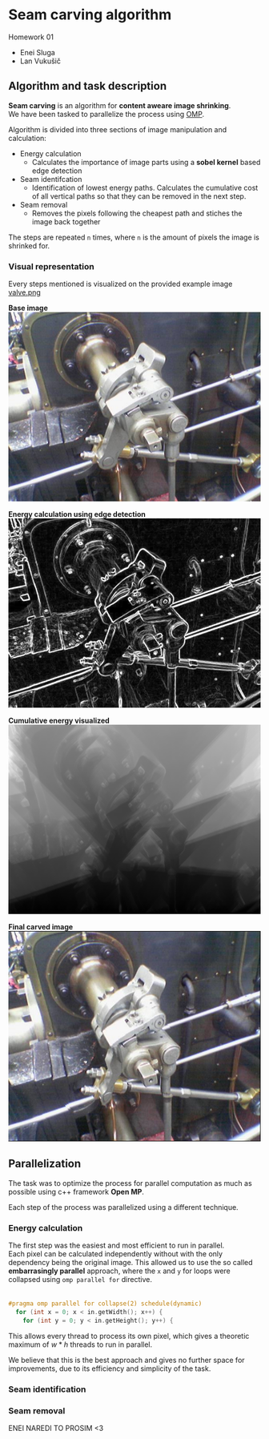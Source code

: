 # Seam carving algorithm

Homework 01
- Enei Sluga
- Lan Vukušič

## Algorithm and task description

**Seam carving** is an algorithm for **content aweare image shrinking**.  
We have been tasked to parallelize the process using [OMP](https://www.openmp.org/).

Algorithm is divided into three sections of image manipulation and calculation:

- Energy calculation
  - Calculates the importance of image parts using a **sobel kernel** based edge detection
- Seam identifcation
  - Identification of lowest energy paths. Calculates the cumulative cost of all vertical paths so that they can be removed in the next step.
- Seam removal
  - Removes the pixels following the cheapest path and stiches the image back together

The steps are repeated `n` times, where `n` is the amount of pixels the image is shrinked for.

### Visual representation

Every steps mentioned is visualized on the provided example image [valve.png](./valve.png)  

**Base image**  
![Base image](./valve.png)  

**Energy calculation using edge detection**  
![Energy image](./valve_energy.png)

**Cumulative energy visualized**  
![Seams image](./testout.png)

**Final carved image**  
![Output image](./valve_carved.png)

## Parallelization

The task was to optimize the process for parallel computation as much as possible using c++ framework **Open MP**.  

Each step of the process was parallelized using a different technique.

### Energy calculation

The first step was the easiest and most efficient to run in parallel.  
Each pixel can be calculated independently without with the only dependency being the original image.
This allowed us to use the so called **embarrasingly parallel** approach, where the `x` and `y` for loops were collapsed using `omp parallel for` directive.

```c++

#pragma omp parallel for collapse(2) schedule(dynamic)
  for (int x = 0; x < in.getWidth(); x++) {
    for (int y = 0; y < in.getHeight(); y++) {

```

This allows every thread to process its own pixel, which gives a theoretic maximum of $w * h$ threads to run in parallel.  

We believe that this is the best approach and gives no further space for improvements, due to its efficiency and simplicity of the task.

### Seam identification


### Seam removal

ENEI NAREDI TO PROSIM <3